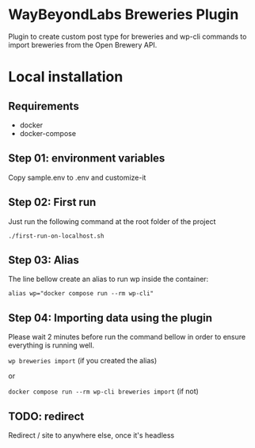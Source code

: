 # WayBeyondLabs Breweries Plugin
Plugin to create custom post type for breweries and wp-cli commands to import breweries from the Open Brewery API.

# Local installation

## Requirements
- docker
- docker-compose

## Step 01: environment variables
Copy sample.env to .env and customize-it

## Step 02: First run
Just run the following command at the root folder of the project

```./first-run-on-localhost.sh```

## Step 03: Alias
The line bellow create an alias to run wp inside the container: 

```alias wp="docker compose run --rm wp-cli"```

## Step 04: Importing data using the plugin
Please wait 2 minutes before run the command bellow in order to ensure everything is running well.

```wp breweries import``` (if you created the alias)

or 

```docker compose run --rm wp-cli breweries import``` (if not)

## TODO: redirect 
Redirect / site to anywhere else, once it's headless
